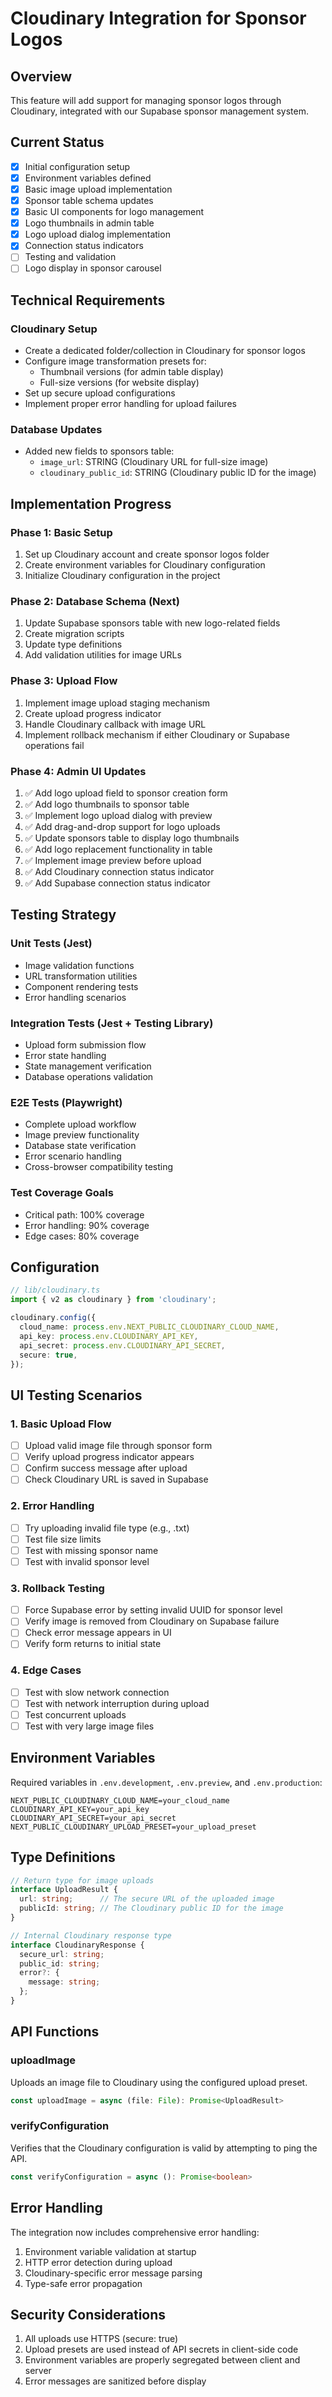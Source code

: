 # Cloudinary Integration for Sponsor Logos

## Overview
This feature will add support for managing sponsor logos through Cloudinary, integrated with our Supabase sponsor management system.

## Current Status
- [x] Initial configuration setup
- [x] Environment variables defined
- [x] Basic image upload implementation
- [x] Sponsor table schema updates
- [x] Basic UI components for logo management
- [x] Logo thumbnails in admin table
- [x] Logo upload dialog implementation
- [x] Connection status indicators
- [ ] Testing and validation
- [ ] Logo display in sponsor carousel

## Technical Requirements

### Cloudinary Setup
- Create a dedicated folder/collection in Cloudinary for sponsor logos
- Configure image transformation presets for:
  - Thumbnail versions (for admin table display)
  - Full-size versions (for website display)
- Set up secure upload configurations
- Implement proper error handling for upload failures

### Database Updates
- Added new fields to sponsors table:
  - `image_url`: STRING (Cloudinary URL for full-size image)
  - `cloudinary_public_id`: STRING (Cloudinary public ID for the image)

## Implementation Progress

### Phase 1: Basic Setup 
1. Set up Cloudinary account and create sponsor logos folder
2. Create environment variables for Cloudinary configuration
3. Initialize Cloudinary configuration in the project

### Phase 2: Database Schema (Next)
1. Update Supabase sponsors table with new logo-related fields
2. Create migration scripts
3. Update type definitions
4. Add validation utilities for image URLs

### Phase 3: Upload Flow
1. Implement image upload staging mechanism
2. Create upload progress indicator
3. Handle Cloudinary callback with image URL
4. Implement rollback mechanism if either Cloudinary or Supabase operations fail

### Phase 4: Admin UI Updates
1. ✅ Add logo upload field to sponsor creation form
2. ✅ Add logo thumbnails to sponsor table
3. ✅ Implement logo upload dialog with preview
4. ✅ Add drag-and-drop support for logo uploads
5. ✅ Update sponsors table to display logo thumbnails
6. ✅ Add logo replacement functionality in table
7. ✅ Implement image preview before upload
8. ✅ Add Cloudinary connection status indicator
9. ✅ Add Supabase connection status indicator

## Testing Strategy

### Unit Tests (Jest)
- Image validation functions
- URL transformation utilities
- Component rendering tests
- Error handling scenarios

### Integration Tests (Jest + Testing Library)
- Upload form submission flow
- Error state handling
- State management verification
- Database operations validation

### E2E Tests (Playwright)
- Complete upload workflow
- Image preview functionality
- Database state verification
- Error scenario handling
- Cross-browser compatibility testing

### Test Coverage Goals
- Critical path: 100% coverage
- Error handling: 90% coverage
- Edge cases: 80% coverage

## Configuration
```typescript
// lib/cloudinary.ts
import { v2 as cloudinary } from 'cloudinary';

cloudinary.config({
  cloud_name: process.env.NEXT_PUBLIC_CLOUDINARY_CLOUD_NAME,
  api_key: process.env.CLOUDINARY_API_KEY,
  api_secret: process.env.CLOUDINARY_API_SECRET,
  secure: true,
});
```

## UI Testing Scenarios

### 1. Basic Upload Flow
- [ ] Upload valid image file through sponsor form
- [ ] Verify upload progress indicator appears
- [ ] Confirm success message after upload
- [ ] Check Cloudinary URL is saved in Supabase

### 2. Error Handling
- [ ] Try uploading invalid file type (e.g., .txt)
- [ ] Test file size limits
- [ ] Test with missing sponsor name
- [ ] Test with invalid sponsor level

### 3. Rollback Testing
- [ ] Force Supabase error by setting invalid UUID for sponsor level
- [ ] Verify image is removed from Cloudinary on Supabase failure
- [ ] Check error message appears in UI
- [ ] Verify form returns to initial state

### 4. Edge Cases
- [ ] Test with slow network connection
- [ ] Test with network interruption during upload
- [ ] Test concurrent uploads
- [ ] Test with very large image files

## Environment Variables
Required variables in `.env.development`, `.env.preview`, and `.env.production`:
```
NEXT_PUBLIC_CLOUDINARY_CLOUD_NAME=your_cloud_name
CLOUDINARY_API_KEY=your_api_key
CLOUDINARY_API_SECRET=your_api_secret
NEXT_PUBLIC_CLOUDINARY_UPLOAD_PRESET=your_upload_preset
```

## Type Definitions

```typescript
// Return type for image uploads
interface UploadResult {
  url: string;      // The secure URL of the uploaded image
  publicId: string; // The Cloudinary public ID for the image
}

// Internal Cloudinary response type
interface CloudinaryResponse {
  secure_url: string;
  public_id: string;
  error?: {
    message: string;
  };
}
```

## API Functions

### uploadImage
Uploads an image file to Cloudinary using the configured upload preset.

```typescript
const uploadImage = async (file: File): Promise<UploadResult>
```

### verifyConfiguration
Verifies that the Cloudinary configuration is valid by attempting to ping the API.

```typescript
const verifyConfiguration = async (): Promise<boolean>
```

## Error Handling
The integration now includes comprehensive error handling:

1. Environment variable validation at startup
2. HTTP error detection during upload
3. Cloudinary-specific error message parsing
4. Type-safe error propagation

## Security Considerations
1. All uploads use HTTPS (secure: true)
2. Upload presets are used instead of API secrets in client-side code
3. Environment variables are properly segregated between client and server
4. Error messages are sanitized before display